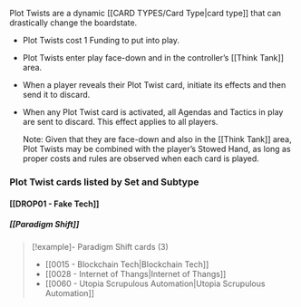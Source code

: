 Plot Twists are a dynamic [[CARD TYPES/Card Type|card type]] that can drastically change the boardstate.

 - Plot Twists cost 1 Funding to put into play. 
 - Plot Twists enter play face-down and in the controller’s [[Think Tank]] area.

 - When a player reveals their Plot Twist card, initiate its effects and then send it to discard. 

 - When any Plot Twist card is activated, all Agendas and Tactics in play are sent to discard. This effect applies to all players.


   Note: Given that they are face-down and also in the [[Think Tank]] area, Plot Twists may be combined with the player’s Stowed Hand, as long as proper costs and rules are observed when each card is played.


### Plot Twist cards listed by Set and Subtype

#### [[DROP01 - Fake Tech]]

##### [[Paradigm Shift]]
> [!example]- Paradigm Shift cards (3)
>  - [[0015 - Blockchain Tech|Blockchain Tech]]
>  - [[0028 - Internet of Thangs|Internet of Thangs]]
>  - [[0060 - Utopia Scrupulous Automation|Utopia Scrupulous Automation]]

